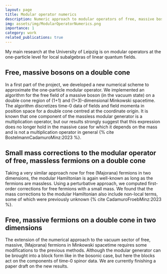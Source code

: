 ```yaml
---
layout: page
title: Modular operator numerics
description: Numeric approach to modular operators of free, massive bosons and fermions.
img: assets/img/ModularOperatorNumerics.png
importance: 1
category: work
related_publications: true
---
```


My main research at the University of Leipzig is on modular operators at the one-particle level for local subalgebras of linear quantum fields.

## Free, massive bosons on a double cone

In a first part of the project, we developed a new numerical scheme to approximate the one-particle modular operator.
We implemented an algorithm for the free field of a massive boson (in the vacuum state) on a double cone region of (1+1) and (1+3)-dimensional Minkowski spacetime.
The algorithm discretizes time-0 data of fields and field momenta in position space for a double cone centred at the coordinate origin.
It is known that one component of the massless modular generator is a multiplication operator, but our results strongly suggest that this expression does no longer hold in the massive case for which it depends on the mass and is not a multiplication operator in general {% cite BostelmannCadamuroMinz:2023 %}.

## Small mass corrections to the modular operator of free, massless fermions on a double cone

Taking a very similar approach now for free (Majorana) fermions in two dimensions, the modular Hamiltonian is again well-known as long as the fermions are massless.
Using a perturbative approach, we computed first-order corrections for free fermions with a small mass.
We found that the mass corrections to the modular Hamiltonian also include non-local terms, some of which were previously unknown {% cite CadamuroFroebMinz:2023 %}.

## Free, massive fermions on a double cone in two dimensions

The extension of the numerical approach to the vacuum sector of free, massive, (Majorana) fermions in Minkowski spacetime requires some modifications to the previous methods.
Although the modular generator can be brought into a block form like in the bosonic case, but here the blocks act on the components of time-0 spinor data.
We are currently finishing a paper draft on the new results.
